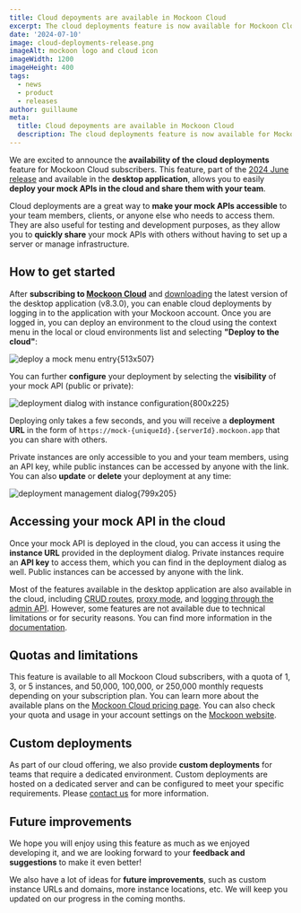 ```yaml
---
title: Cloud depoyments are available in Mockoon Cloud
excerpt: The cloud deployments feature is now available for Mockoon Cloud subscribers. Deploy your mock APIs in the cloud and share them with your team.
date: '2024-07-10'
image: cloud-deployments-release.png
imageAlt: mockoon logo and cloud icon
imageWidth: 1200
imageHeight: 400
tags:
  - news
  - product
  - releases
author: guillaume
meta:
  title: Cloud depoyments are available in Mockoon Cloud
  description: The cloud deployments feature is now available for Mockoon Cloud subscribers. Deploy your mock APIs in the cloud and share them with your team.
---
```


We are excited to announce the **availability of the cloud deployments** feature for Mockoon Cloud subscribers. This feature, part of the [2024 June release](/releases/8.3.0/) and available in the **desktop application**, allows you to easily **deploy your mock APIs in the cloud and share them with your team**.

Cloud deployments are a great way to **make your mock APIs accessible** to your team members, clients, or anyone else who needs to access them. They are also useful for testing and development purposes, as they allow you to **quickly share** your mock APIs with others without having to set up a server or manage infrastructure.

## How to get started

After **subscribing to [Mockoon Cloud](/cloud/)** and [downloading](/download/) the latest version of the desktop application (v8.3.0), you can enable cloud deployments by logging in to the application with your Mockoon account. Once you are logged in, you can deploy an environment to the cloud using the context menu in the local or cloud environments list and selecting **"Deploy to the cloud"**:

![deploy a mock menu entry{513x507}](/images/blog/cloud-deployments-release/deploy-environment-menu.png)

You can further **configure** your deployment by selecting the **visibility** of your mock API (public or private):

![deployment dialog with instance configuration{800x225}](/images/blog/cloud-deployments-release/deploy-environment-dialog.png)

Deploying only takes a few seconds, and you will receive a **deployment URL** in the form of `https://mock-{uniqueId}.{serverId}.mockoon.app` that you can share with others.

Private instances are only accessible to you and your team members, using an API key, while public instances can be accessed by anyone with the link. You can also **update** or **delete** your deployment at any time:

![deployment management dialog{799x205}](/images/blog/cloud-deployments-release/deploy-environment-management-dialog.png)

## Accessing your mock API in the cloud

Once your mock API is deployed in the cloud, you can access it using the **instance URL** provided in the deployment dialog. Private instances require an **API key** to access them, which you can find in the deployment dialog as well. Public instances can be accessed by anyone with the link.

Most of the features available in the desktop application are also available in the cloud, including [CRUD routes](/docs/latest/api-endpoints/crud-routes/), [proxy mode](/docs/latest/server-configuration/proxy-mode/), and [logging through the admin API](/docs/latest/admin-api/transaction-logs/). However, some features are not available due to technical limitations or for security reasons. You can find more information in the [documentation](/docs/latest/mockoon-cloud/api-mock-cloud-deployments/).

## Quotas and limitations

This feature is available to all Mockoon Cloud subscribers, with a quota of 1, 3, or 5 instances, and 50,000, 100,000, or 250,000 monthly requests depending on your subscription plan. You can learn more about the available plans on the [Mockoon Cloud pricing page](/pricing/). You can also check your quota and usage in your account settings on the [Mockoon website](/account/subscription/).

## Custom deployments

As part of our cloud offering, we also provide **custom deployments** for teams that require a dedicated environment. Custom deployments are hosted on a dedicated server and can be configured to meet your specific requirements. Please [contact us](/contact-form/) for more information.

## Future improvements

We hope you will enjoy using this feature as much as we enjoyed developing it, and we are looking forward to your **feedback and suggestions** to make it even better!

We also have a lot of ideas for **future improvements**, such as custom instance URLs and domains, more instance locations, etc. We will keep you updated on our progress in the coming months.
